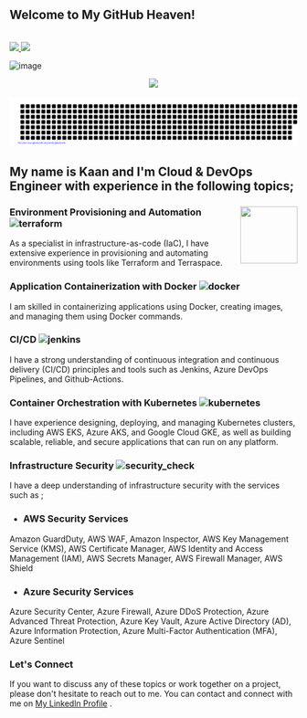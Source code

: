 
<p align="left">
 
  ## Welcome to My GitHub Heaven!
</p>
<p>
 

<br>

  <a href="https://www.linkedin.com/in/kaanturgut/" alt="Linkedin">
    <img
      src="https://img.shields.io/badge/-Linkedin-6610F2?style=for-the-badge&logo=Linkedin&logoColor=FFFFFF&link=https://www.linkedin.com/in/devenes" />
  </a>

 
  <a href="https://medium.com/@hkaanturgut" alt="Medium">
    <img
      src="https://img.shields.io/badge/-Medium-6610F2?style=for-the-badge&logo=Medium&logoColor=FFFFFF&link=https://devenes.medium.com/" />
  </a>
</p>

![image](https://user-images.githubusercontent.com/113396342/220500917-4ba98de1-b0ad-43d5-9156-64dc8e322fc9.png)

<div align="center">
  <a href="https://www.enes.software/">
    <img src="./icon/devops.gif">
  </a>
</div>

![enes](gitartwork.svg)


## My name is Kaan and I'm Cloud & DevOps Engineer with experience in the following topics;



### Environment Provisioning and Automation <img align="right" width="100" height="100" src="[http://www.fillmurray.com](https://slackmojis.com/emojis/2116-terraform#:~:text=.-,%3Aterraform%3A,-Other%20Logo%20Emojis)/100/100"> ![terraform](https://user-images.githubusercontent.com/113396342/220506681-c1330159-aad0-4c9b-b6d6-b99680d7a119.png)

As a specialist in infrastructure-as-code (IaC), I have extensive experience in provisioning and automating environments using tools like Terraform and Terraspace. 

### Application Containerization with Docker ![docker](https://user-images.githubusercontent.com/113396342/220506757-5f551ce1-3ea0-4605-b173-8ff613c35d60.png)
I am skilled in containerizing applications using Docker, creating images, and managing them using Docker commands. 


###  CI/CD ![jenkins](https://user-images.githubusercontent.com/113396342/220506951-a91c6e58-20df-4fa1-b971-b9ba07963c4f.png)

I have a strong understanding of continuous integration and continuous delivery (CI/CD) principles and tools such as Jenkins, Azure DevOps Pipelines, and Github-Actions. 

###  Container Orchestration with Kubernetes ![kubernetes](https://user-images.githubusercontent.com/113396342/220507097-da3c5314-1277-4b0a-9eeb-c5e56a789784.png)
I have experience designing, deploying, and managing Kubernetes clusters, including AWS EKS, Azure AKS, and Google Cloud GKE, as well as building scalable, reliable, and secure applications that can run on any platform.

###  Infrastructure Security ![security_check](https://user-images.githubusercontent.com/113396342/220507196-60d87710-a36b-429d-94fc-ebeb8cfc52df.gif)

I have a deep understanding of infrastructure security with the services such as ; 
- ### AWS Security Services
Amazon GuardDuty,
AWS WAF,
Amazon Inspector,
AWS Key Management Service (KMS),
AWS Certificate Manager,
AWS Identity and Access Management (IAM),
AWS Secrets Manager,
AWS Firewall Manager,
AWS Shield
- ### Azure Security Services
Azure Security Center,
Azure Firewall,
Azure DDoS Protection,
Azure Advanced Threat Protection,
Azure Key Vault,
Azure Active Directory (AD),
Azure Information Protection,
Azure Multi-Factor Authentication (MFA),
Azure Sentinel

###  Let's Connect
If you want to discuss any of these topics or work together on a project, please don't hesitate to reach out to me. You can contact and connect with me on  <a href="https://www.linkedin.com/in/kaanturgut/" target="_blank">My Linkedln Profile</a> .







<!--
**hkaanturgut/hkaanturgut** is a ✨ _special_ ✨ repository because its `README.md` (this file) appears on your GitHub profile.

Here are some ideas to get you started:

- 🔭 I’m currently working on ...
- 🌱 I’m currently learning ...
- 👯 I’m looking to collaborate on ...
- 🤔 I’m looking for help with ...
- 💬 Ask me about ...
- 📫 How to reach me: ...
- 😄 Pronouns: ...
- ⚡ Fun fact: ...
-->
